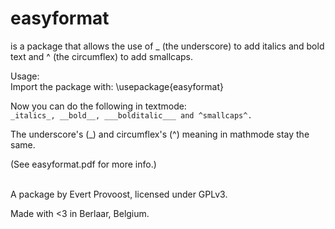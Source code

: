 easyformat
==========

is a package that allows the use of _ (the underscore)
to add italics and bold text and ^ (the circumflex) to add smallcaps.

Usage:  
Import the package with: \usepackage{easyformat}

Now you can do the following in textmode:  
`_italics_, __bold__, ___bolditalic___ and ^smallcaps^.`

The underscore's (_) and circumflex's (^) meaning in
mathmode stay the same.

(See easyformat.pdf for more info.)


<br>A package by Evert Provoost, licensed under GPLv3.

Made with <3 in Berlaar, Belgium.
